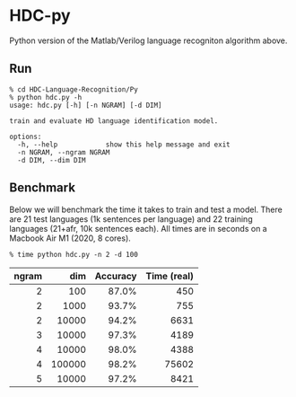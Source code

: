 HDC-py
==============

Python version of the Matlab/Verilog language recogniton algorithm above.

Run
-----

```
% cd HDC-Language-Recognition/Py
% python hdc.py -h
usage: hdc.py [-h] [-n NGRAM] [-d DIM]

train and evaluate HD language identification model.

options:
  -h, --help            show this help message and exit
  -n NGRAM, --ngram NGRAM
  -d DIM, --dim DIM
```

Benchmark
---------

Below we will benchmark the time it takes to train and test a model.
There are 21 test languages (1k sentences per language) and 22 training languages (21+afr, 10k sentences each). All times are in seconds on a Macbook Air M1 (2020, 8 cores). 

```
% time python hdc.py -n 2 -d 100
```

| ngram | dim    | Accuracy    | Time (real) |  
| ----: | --:    | ---------:  | ----------: | 
| 2     | 100    | 87.0%       | 450         | 
| 2     | 1000   | 93.7%       | 755         | 
| 2     | 10000  | 94.2%       | 6631        | 
| 3     | 10000  | 97.3%       | 4189        | 
| 4     | 10000  | 98.0%       | 4388        | 
| 4     | 100000 | 98.2%       | 75602       | 
| 5     | 10000  | 97.2%       | 8421        | 
